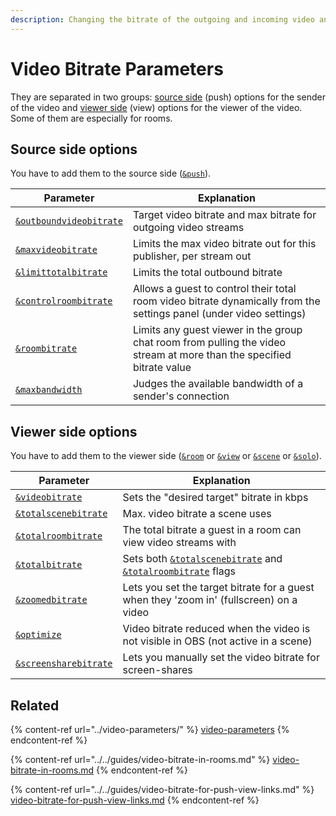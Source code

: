 ```yaml
---
description: Changing the bitrate of the outgoing and incoming video and for rooms
---
```


# Video Bitrate Parameters

They are separated in two groups: [source side](./#source-side-options) (push) options for the sender of the video and [viewer side](./#viewer-side-options) (view) options for the viewer of the video. Some of them are especially for rooms.

## Source side options

You have to add them to the source side ([`&push`](../../source-settings/push.md)).

<table><thead><tr><th width="150">Parameter</th><th>Explanation</th></tr></thead><tbody><tr><td><a href="and-outboundvideobitrate.md"><code>&#x26;outboundvideobitrate</code></a></td><td>Target video bitrate and max bitrate for outgoing video streams</td></tr><tr><td><a href="and-maxvideobitrate.md"><code>&#x26;maxvideobitrate</code></a></td><td>Limits the max video bitrate out for this publisher, per stream out</td></tr><tr><td><a href="limittotalbitrate.md"><code>&#x26;limittotalbitrate</code></a></td><td>Limits the total outbound bitrate</td></tr><tr><td><a href="and-controlroombitrate.md"><code>&#x26;controlroombitrate</code></a></td><td>Allows a guest to control their total room video bitrate dynamically from the settings panel (under video settings)</td></tr><tr><td><a href="roombitrate.md"><code>&#x26;roombitrate</code></a></td><td>Limits any guest viewer in the group chat room from pulling the video stream at more than the specified bitrate value</td></tr><tr><td><a href="and-maxbandwidth.md"><code>&#x26;maxbandwidth</code></a></td><td>Judges the available bandwidth of a sender's connection</td></tr></tbody></table>

## **Viewer side options**

You have to add them to the viewer side ([`&room`](../../general-settings/room.md) or [`&view`](../view-parameters/view.md) or [`&scene`](../view-parameters/scene.md) or [`&solo`](../mixer-scene-parameters/and-solo.md)).

<table><thead><tr><th width="150">Parameter</th><th>Explanation</th></tr></thead><tbody><tr><td><a href="bitrate.md"><code>&#x26;videobitrate</code></a></td><td>Sets the "desired target" bitrate in kbps</td></tr><tr><td><a href="and-totalscenebitrate.md"><code>&#x26;totalscenebitrate</code></a></td><td>Max. video bitrate a scene uses</td></tr><tr><td><a href="totalroombitrate.md"><code>&#x26;totalroombitrate</code></a></td><td>The total bitrate a guest in a room can view video streams with</td></tr><tr><td><a href="and-totalbitrate.md"><code>&#x26;totalbitrate</code></a></td><td>Sets both <a href="and-totalscenebitrate.md"><code>&#x26;totalscenebitrate</code></a> and <a href="totalroombitrate.md"><code>&#x26;totalroombitrate</code></a> flags</td></tr><tr><td><a href="and-zoomedbitrate.md"><code>&#x26;zoomedbitrate</code></a></td><td>Lets you set the target bitrate for a guest when they 'zoom in' (fullscreen) on a video</td></tr><tr><td><a href="optimize.md"><code>&#x26;optimize</code></a></td><td>Video bitrate reduced when the video is not visible in OBS (not active in a scene)</td></tr><tr><td><a href="../../newly-added-parameters/and-screensharebitrate.md"><code>&#x26;screensharebitrate</code></a></td><td>Lets you manually set the video bitrate for screen-shares</td></tr></tbody></table>

## Related

{% content-ref url="../video-parameters/" %}
[video-parameters](../video-parameters/)
{% endcontent-ref %}

{% content-ref url="../../guides/video-bitrate-in-rooms.md" %}
[video-bitrate-in-rooms.md](../../guides/video-bitrate-in-rooms.md)
{% endcontent-ref %}

{% content-ref url="../../guides/video-bitrate-for-push-view-links.md" %}
[video-bitrate-for-push-view-links.md](../../guides/video-bitrate-for-push-view-links.md)
{% endcontent-ref %}
